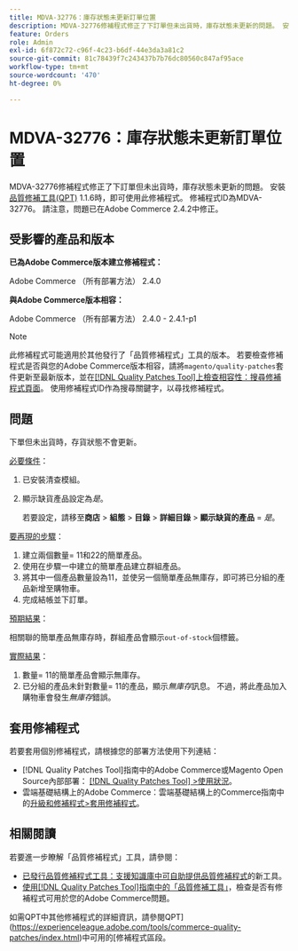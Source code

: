 ```yaml
---
title: MDVA-32776：庫存狀態未更新訂單位置
description: MDVA-32776修補程式修正了下訂單但未出貨時，庫存狀態未更新的問題。 安裝[Quality Patches Tool (QPT)](https://experienceleague.adobe.com/en/docs/commerce-knowledge-base/kb/announcements/commerce-announcements/magento-quality-patches-released-new-tool-to-self-serve-quality-patches) 1.1.6後，即可使用此修補程式。 修補程式ID為MDVA-32776。 請注意，問題已在Adobe Commerce 2.4.2中修正。
feature: Orders
role: Admin
exl-id: 6f872c72-c96f-4c23-b6df-44e3da3a81c2
source-git-commit: 81c78439f7c243437b7b76dc80560c847af95ace
workflow-type: tm+mt
source-wordcount: '470'
ht-degree: 0%

---
```


# MDVA-32776：庫存狀態未更新訂單位置

MDVA-32776修補程式修正了下訂單但未出貨時，庫存狀態未更新的問題。 安裝[品質修補工具(QPT)](https://experienceleague.adobe.com/en/docs/commerce-knowledge-base/kb/announcements/commerce-announcements/magento-quality-patches-released-new-tool-to-self-serve-quality-patches) 1.1.6時，即可使用此修補程式。 修補程式ID為MDVA-32776。 請注意，問題已在Adobe Commerce 2.4.2中修正。

## 受影響的產品和版本

**已為Adobe Commerce版本建立修補程式：**

Adobe Commerce （所有部署方法） 2.4.0

**與Adobe Commerce版本相容：**

Adobe Commerce （所有部署方法） 2.4.0 - 2.4.1-p1

>[!NOTE]
>
>此修補程式可能適用於其他發行了「品質修補程式」工具的版本。 若要檢查修補程式是否與您的Adobe Commerce版本相容，請將`magento/quality-patches`套件更新至最新版本，並在[[!DNL Quality Patches Tool]上檢查相容性：搜尋修補程式頁面](https://experienceleague.adobe.com/en/docs/commerce-knowledge-base/kb/announcements/commerce-announcements/magento-quality-patches-released-new-tool-to-self-serve-quality-patches)。 使用修補程式ID作為搜尋關鍵字，以尋找修補程式。

## 問題

下單但未出貨時，存貨狀態不會更新。

<u>必要條件</u>：

1. 已安裝清查模組。
1. 顯示缺貨產品設定為&#x200B;*是*。

   若要設定，請移至&#x200B;**商店** > **組態** > **目錄** > **詳細目錄** > **顯示缺貨的產品** = *是*。

<u>要再現的步驟</u>：

1. 建立兩個數量= 11和22的簡單產品。
1. 使用在步驟一中建立的簡單產品建立群組產品。
1. 將其中一個產品數量設為11，並使另一個簡單產品無庫存，即可將已分組的產品新增至購物車。
1. 完成結帳並下訂單。

<u>預期結果</u>：

相關聯的簡單產品無庫存時，群組產品會顯示`out-of-stock`個標籤。

<u>實際結果</u>：

1. 數量= 11的簡單產品會顯示無庫存。
1. 已分組的產品未針對數量= 11的產品，顯示&#x200B;*無庫存*&#x200B;訊息。 不過，將此產品加入購物車會發生&#x200B;*無庫存*&#x200B;錯誤。

## 套用修補程式

若要套用個別修補程式，請根據您的部署方法使用下列連結：

* [!DNL Quality Patches Tool]指南中的Adobe Commerce或Magento Open Source內部部署： [[!DNL Quality Patches Tool] >使用狀況](/help/tools/quality-patches-tool/usage.md)。
* 雲端基礎結構上的Adobe Commerce：雲端基礎結構上的Commerce指南中的[升級和修補程式>套用修補程式](https://experienceleague.adobe.com/docs/commerce-cloud-service/user-guide/develop/upgrade/apply-patches.html)。

## 相關閱讀

若要進一步瞭解「品質修補程式」工具，請參閱：

* [已發行品質修補程式工具：支援知識庫中可自助提供品質修補程式](https://experienceleague.adobe.com/en/docs/commerce-knowledge-base/kb/announcements/commerce-announcements/magento-quality-patches-released-new-tool-to-self-serve-quality-patches)的新工具。
* [使用[!DNL Quality Patches Tool]指南中的「品質修補工具」](/help/tools/quality-patches-tool/patches-available-in-qpt/check-patch-for-magento-issue-with-magento-quality-patches.md)，檢查是否有修補程式可用於您的Adobe Commerce問題。

如需QPT中其他修補程式的詳細資訊，請參閱QPT](https://experienceleague.adobe.com/tools/commerce-quality-patches/index.html)中可用的[修補程式區段。
